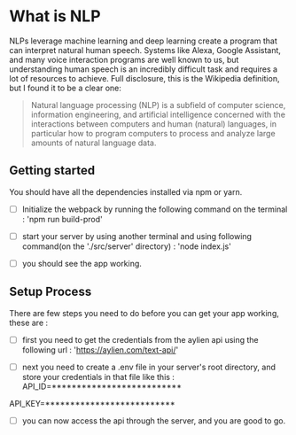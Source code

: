 # What is NLP

NLPs leverage machine learning and deep learning create a program that can interpret natural human speech. Systems like Alexa, Google Assistant, and many voice interaction programs are well known to us, but understanding human speech is an incredibly difficult task and requires a lot of resources to achieve. Full disclosure, this is the Wikipedia definition, but I found it to be a clear one:

> Natural language processing (NLP) is a subfield of computer science, information engineering, and artificial intelligence
concerned with the interactions between computers and human (natural) languages, in particular how to program computers to
process and analyze large amounts of natural language data.


## Getting started

You should have all the dependencies installed via npm or yarn.

- [ ] Initialize the webpack by running the following command on the terminal : 'npm run build-prod'

- [ ] start your server by using another terminal and using following command(on the './src/server' directory) : 'node index.js'

- [ ] you should see the app working.

## Setup Process

There are few steps you need to do before you can get your app working, these are :

- [ ] first you need to get the credentials from the aylien api using the following url : 'https://aylien.com/text-api/'

- [ ] next you need to create a .env file in your server's root directory, and store your credentials in that file like this :
API_ID=**************************

API_KEY=**************************

- [ ] you can now access the api through the server, and you are good to go.
